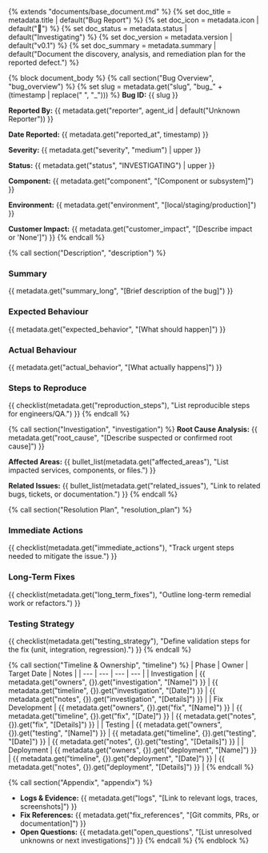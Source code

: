 {% extends "documents/base_document.md" %}
{% set doc_title = metadata.title | default("Bug Report") %}
{% set doc_icon = metadata.icon | default("🐞") %}
{% set doc_status = metadata.status | default("Investigating") %}
{% set doc_version = metadata.version | default("v0.1") %}
{% set doc_summary = metadata.summary | default("Document the discovery, analysis, and remediation plan for the reported defect.") %}

{% block document_body %}
{% call section("Bug Overview", "bug_overview") %}
{% set slug = metadata.get("slug", "bug_" + (timestamp | replace(" ", "_"))) %}
**Bug ID:** {{ slug }}

**Reported By:** {{ metadata.get("reporter", agent_id | default("Unknown Reporter")) }}

**Date Reported:** {{ metadata.get("reported_at", timestamp) }}

**Severity:** {{ metadata.get("severity", "medium") | upper }}

**Status:** {{ metadata.get("status", "INVESTIGATING") | upper }}

**Component:** {{ metadata.get("component", "[Component or subsystem]") }}

**Environment:** {{ metadata.get("environment", "[local/staging/production]") }}

**Customer Impact:** {{ metadata.get("customer_impact", "[Describe impact or 'None']") }}
{% endcall %}

{% call section("Description", "description") %}
### Summary
{{ metadata.get("summary_long", "[Brief description of the bug]") }}

### Expected Behaviour
{{ metadata.get("expected_behavior", "[What should happen]") }}

### Actual Behaviour
{{ metadata.get("actual_behavior", "[What actually happens]") }}

### Steps to Reproduce
{{ checklist(metadata.get("reproduction_steps"), "List reproducible steps for engineers/QA.") }}
{% endcall %}

{% call section("Investigation", "investigation") %}
**Root Cause Analysis:**
{{ metadata.get("root_cause", "[Describe suspected or confirmed root cause]") }}

**Affected Areas:**
{{ bullet_list(metadata.get("affected_areas"), "List impacted services, components, or files.") }}

**Related Issues:**
{{ bullet_list(metadata.get("related_issues"), "Link to related bugs, tickets, or documentation.") }}
{% endcall %}

{% call section("Resolution Plan", "resolution_plan") %}
### Immediate Actions
{{ checklist(metadata.get("immediate_actions"), "Track urgent steps needed to mitigate the issue.") }}

### Long-Term Fixes
{{ checklist(metadata.get("long_term_fixes"), "Outline long-term remedial work or refactors.") }}

### Testing Strategy
{{ checklist(metadata.get("testing_strategy"), "Define validation steps for the fix (unit, integration, regression).") }}
{% endcall %}

{% call section("Timeline & Ownership", "timeline") %}
| Phase | Owner | Target Date | Notes |
| --- | --- | --- | --- |
| Investigation | {{ metadata.get("owners", {}).get("investigation", "[Name]") }} | {{ metadata.get("timeline", {}).get("investigation", "[Date]") }} | {{ metadata.get("notes", {}).get("investigation", "[Details]") }} |
| Fix Development | {{ metadata.get("owners", {}).get("fix", "[Name]") }} | {{ metadata.get("timeline", {}).get("fix", "[Date]") }} | {{ metadata.get("notes", {}).get("fix", "[Details]") }} |
| Testing | {{ metadata.get("owners", {}).get("testing", "[Name]") }} | {{ metadata.get("timeline", {}).get("testing", "[Date]") }} | {{ metadata.get("notes", {}).get("testing", "[Details]") }} |
| Deployment | {{ metadata.get("owners", {}).get("deployment", "[Name]") }} | {{ metadata.get("timeline", {}).get("deployment", "[Date]") }} | {{ metadata.get("notes", {}).get("deployment", "[Details]") }} |
{% endcall %}

{% call section("Appendix", "appendix") %}
- **Logs & Evidence:** {{ metadata.get("logs", "[Link to relevant logs, traces, screenshots]") }}
- **Fix References:** {{ metadata.get("fix_references", "[Git commits, PRs, or documentation]") }}
- **Open Questions:** {{ metadata.get("open_questions", "[List unresolved unknowns or next investigations]") }}
{% endcall %}
{% endblock %}
